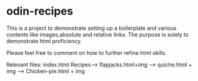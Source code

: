# odin-recipes
This is a project to demonstrate setting up a boilerplate and various contents like images,absolute and relative links.
The purpose is solely to demonstrate html proficiency.

Please feel free to comment on how to further refine html skills.

Relevant files: 
index.html
Recipes--> flapjacks.html+img
       --> quiche.html + img
       --> Chicken-pie.html + img
       
